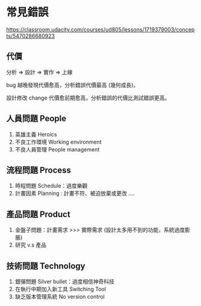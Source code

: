 # 常見錯誤

https://classroom.udacity.com/courses/ud805/lessons/1719379003/concepts/5470286680923

## 代價

分析 => 設計 => 實作 => 上線

bug 越晚發現代價愈高，分析錯誤代價最高 (幾何成長)。

設計修改 change 代價愈前期愈高，分析錯誤的代價比測試錯誤更高。

## 人員問題 People

1. 英雄主義 Heroics
2. 不良工作環境 Working environment
3. 不良人員管理 People management

## 流程問題 Process

1. 時程問題 Schedule：過度樂觀
2. 計畫因素 Planning : 計畫不符、被迫放棄或更改 ....

## 產品問題 Product

1. 金盤子問題：計畫需求 >>> 實際需求 (設計太多用不到的功能，系統過度膨脹)
2. 研究 v.s 產品

## 技術問題 Technology

1. 銀彈問題 Silver bullet：過度相信神奇科技
2. 在執行中期加入新工具 Switching Tool
3. 缺乏版本管理系統 No version control